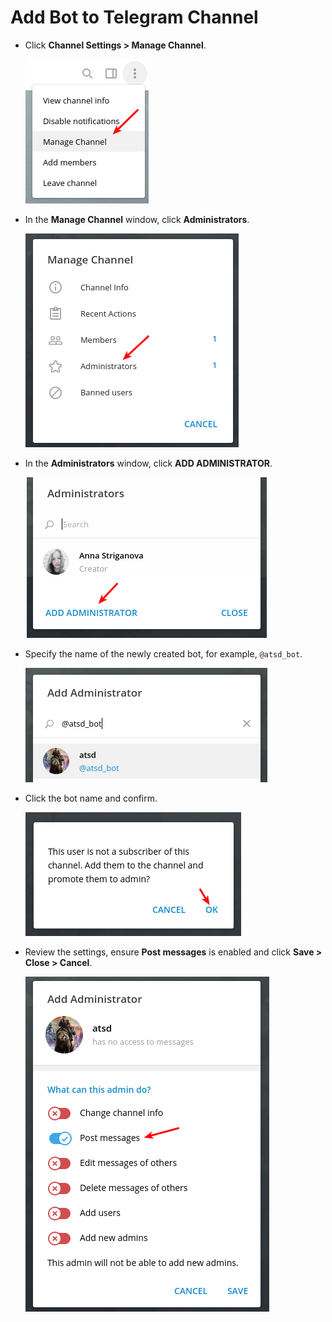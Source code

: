# Add Bot to Telegram Channel

* Click **Channel Settings > Manage Channel**.

   ![](./images/telegram_5.png)

* In the **Manage Channel** window, click **Administrators**.

   ![](./images/telegram_6.png)

* In the **Administrators** window, click **ADD ADMINISTRATOR**.

   ![](./images/telegram_7.png)

* Specify the name of the newly created bot, for example, `@atsd_bot`.

   ![](./images/telegram_8.png)

* Click the bot name and confirm.

   ![](./images/telegram_9.png)

* Review the settings, ensure **Post messages** is enabled and click **Save > Close > Cancel**.

   ![](./images/telegram_10.png)